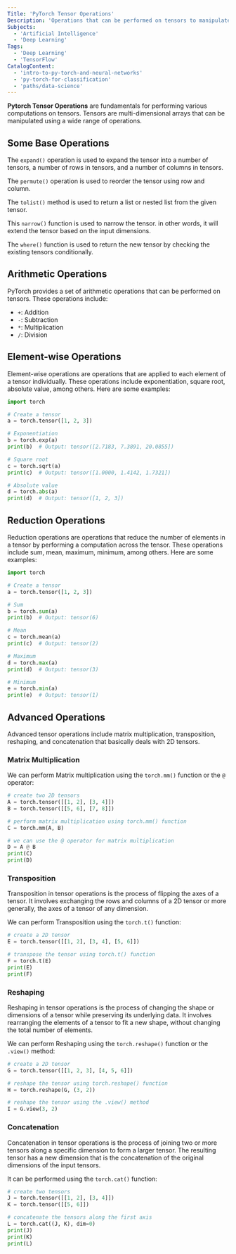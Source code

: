 ```yaml
---
Title: 'PyTorch Tensor Operations'
Description: 'Operations that can be performed on tensors to manipulate and transform their values.'
Subjects:
  - 'Artificial Intelligence'
  - 'Deep Learning'
Tags:
  - 'Deep Learning'
  - 'TensorFlow'
CatalogContent:
  - 'intro-to-py-torch-and-neural-networks'
  - 'py-torch-for-classification'
  - 'paths/data-science'
---
```


**Pytorch Tensor Operations** are fundamentals for performing various computations on tensors. Tensors are multi-dimensional arrays that can be manipulated using a wide range of operations.

## Some Base Operations

The `expand()` operation is used to expand the tensor into a number of tensors, a number of rows in tensors, and a number of columns in tensors.

The `permute()` operation is used to reorder the tensor using row and column.

The `tolist()` method is used to return a list or nested list from the given tensor.

This `narrow()` function is used to narrow the tensor. in other words, it will extend the tensor based on the input dimensions.

The `where()` function is used to return the new tensor by checking the existing tensors conditionally.

## Arithmetic Operations

PyTorch provides a set of arithmetic operations that can be performed on tensors. These operations include:

- `+`: Addition
- `-`: Subtraction
- `*`: Multiplication
- `/`: Division

## Element-wise Operations

Element-wise operations are operations that are applied to each element of a tensor individually. These operations include exponentiation, square root, absolute value, among others. Here are some examples:

```python
import torch

# Create a tensor
a = torch.tensor([1, 2, 3])

# Exponentiation
b = torch.exp(a)
print(b)  # Output: tensor([2.7183, 7.3891, 20.0855])

# Square root
c = torch.sqrt(a)
print(c)  # Output: tensor([1.0000, 1.4142, 1.7321])

# Absolute value
d = torch.abs(a)
print(d)  # Output: tensor([1, 2, 3])
```

## Reduction Operations

Reduction operations are operations that reduce the number of elements in a tensor by performing a computation across the tensor. These operations include sum, mean, maximum, minimum, among others. Here are some examples:

```python
import torch

# Create a tensor
a = torch.tensor([1, 2, 3])

# Sum
b = torch.sum(a)
print(b)  # Output: tensor(6)

# Mean
c = torch.mean(a)
print(c)  # Output: tensor(2)

# Maximum
d = torch.max(a)
print(d)  # Output: tensor(3)

# Minimum
e = torch.min(a)
print(e)  # Output: tensor(1)
```

## Advanced Operations

Advanced tensor operations include matrix multiplication, transposition, reshaping, and concatenation that basically deals with 2D tensors.

### Matrix Multiplication

We can perform Matrix multiplication using the `torch.mm()` function or the `@` operator:

```python
# create two 2D tensors
A = torch.tensor([[1, 2], [3, 4]])
B = torch.tensor([[5, 6], [7, 8]])

# perform matrix multiplication using torch.mm() function
C = torch.mm(A, B)

# we can use the @ operator for matrix multiplication
D = A @ B
print(C)
print(D)
```

### Transposition

Transposition in tensor operations is the process of flipping the axes of a tensor. It involves exchanging the rows and columns of a 2D tensor or more generally, the axes of a tensor of any dimension.

We can perform Transposition using the `torch.t()` function:

```python
# create a 2D tensor
E = torch.tensor([[1, 2], [3, 4], [5, 6]])

# transpose the tensor using torch.t() function
F = torch.t(E)
print(E)
print(F)
```

### Reshaping

Reshaping in tensor operations is the process of changing the shape or dimensions of a tensor while preserving its underlying data. It involves rearranging the elements of a tensor to fit a new shape, without changing the total number of elements.

We can perform Reshaping using the `torch.reshape()` function or the `.view()` method:

```python
# create a 2D tensor
G = torch.tensor([[1, 2, 3], [4, 5, 6]])

# reshape the tensor using torch.reshape() function
H = torch.reshape(G, (3, 2))

# reshape the tensor using the .view() method
I = G.view(3, 2)
```

### Concatenation

Concatenation in tensor operations is the process of joining two or more tensors along a specific dimension to form a larger tensor. The resulting tensor has a new dimension that is the concatenation of the original dimensions of the input tensors.

It can be performed using the `torch.cat()` function:

```python
# create two tensors
J = torch.tensor([[1, 2], [3, 4]])
K = torch.tensor([[5, 6]])

# concatenate the tensors along the first axis
L = torch.cat((J, K), dim=0)
print(J)
print(K)
print(L)
```
